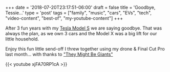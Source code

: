 +++
date = '2018-07-20T23:17:51-06:00'
draft = false
title = 'Goodbye, Tessie...'
type = 'post'
tags = ["family", "music", "cars", "EVs", "tech", "video-content", "best-of", "my-youtube-content"]
+++

After 3 fun years with my <a href="http://julianwest.me/Blog/posts/dangerhighvoltage/">Tesla Model S</a> we are saying goodbye.  That was always the plan, as we own 3 cars and the Model X was a big lift for our little household. <br />

Enjoy this fun little send-off I threw together using my drone & Final Cut Pro last month... with thanks to ["They Might Be Giants"](https://en.wikipedia.org/wiki/They_Might_Be_Giants)


<div class="video">
{{< youtube xjFA70RP1cA >}}
</div>